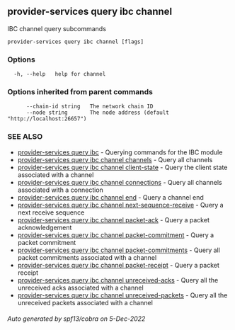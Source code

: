 ## provider-services query ibc channel

IBC channel query subcommands

```
provider-services query ibc channel [flags]
```

### Options

```
  -h, --help   help for channel
```

### Options inherited from parent commands

```
      --chain-id string   The network chain ID
      --node string       The node address (default "http://localhost:26657")
```

### SEE ALSO

* [provider-services query ibc](provider-services_query_ibc.md)	 - Querying commands for the IBC module
* [provider-services query ibc channel channels](provider-services_query_ibc_channel_channels.md)	 - Query all channels
* [provider-services query ibc channel client-state](provider-services_query_ibc_channel_client-state.md)	 - Query the client state associated with a channel
* [provider-services query ibc channel connections](provider-services_query_ibc_channel_connections.md)	 - Query all channels associated with a connection
* [provider-services query ibc channel end](provider-services_query_ibc_channel_end.md)	 - Query a channel end
* [provider-services query ibc channel next-sequence-receive](provider-services_query_ibc_channel_next-sequence-receive.md)	 - Query a next receive sequence
* [provider-services query ibc channel packet-ack](provider-services_query_ibc_channel_packet-ack.md)	 - Query a packet acknowledgement
* [provider-services query ibc channel packet-commitment](provider-services_query_ibc_channel_packet-commitment.md)	 - Query a packet commitment
* [provider-services query ibc channel packet-commitments](provider-services_query_ibc_channel_packet-commitments.md)	 - Query all packet commitments associated with a channel
* [provider-services query ibc channel packet-receipt](provider-services_query_ibc_channel_packet-receipt.md)	 - Query a packet receipt
* [provider-services query ibc channel unreceived-acks](provider-services_query_ibc_channel_unreceived-acks.md)	 - Query all the unreceived acks associated with a channel
* [provider-services query ibc channel unreceived-packets](provider-services_query_ibc_channel_unreceived-packets.md)	 - Query all the unreceived packets associated with a channel

###### Auto generated by spf13/cobra on 5-Dec-2022

